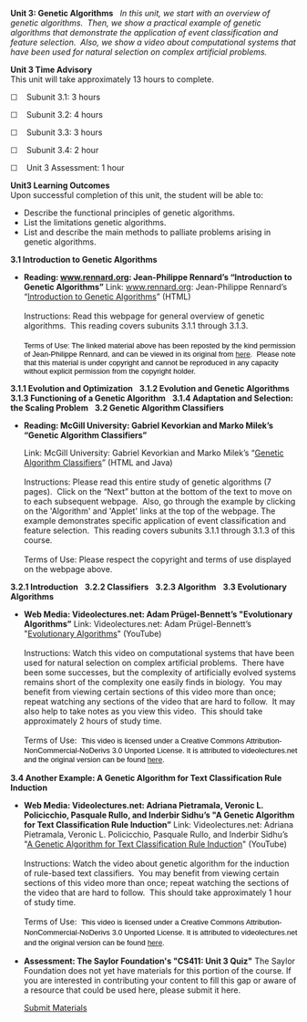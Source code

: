 **Unit 3: Genetic Algorithms** <span id="3"></span> 
*In this unit, we start with an overview of genetic algorithms.  Then,
we show a practical example of genetic algorithms that demonstrate the
application of event classification and feature selection.  Also, we
show a video about computational systems that have been used for natural
selection on complex artificial problems.*

**Unit 3 Time Advisory**  
This unit will take approximately 13 hours to complete.

☐    Subunit 3.1: 3 hours

☐    Subunit 3.2: 4 hours

☐    Subunit 3.3: 3 hours

☐    Subunit 3.4: 2 hour

☐    Unit 3 Assessment: 1 hour

**Unit3 Learning Outcomes**  
Upon successful completion of this unit, the student will be able to:

-   Describe the functional principles of genetic algorithms.
-   List the limitations genetic algorithms.
-   List and describe the main methods to palliate problems arising in
    genetic algorithms.

**3.1 Introduction to Genetic Algorithms** <span id="3.1"></span> 
-   **Reading: www.rennard.org: Jean-Philippe Rennard’s “Introduction to
    Genetic Algorithms”**
    Link: www.rennard.org: Jean-Philippe Rennard’s “[Introduction to
    Genetic
    Algorithms](http://www.saylor.org/site/wp-content/uploads/2011/06/CS411-3.1.pdf)”
    (HTML)  
        
     Instructions: Read this webpage for general overview of genetic
    algorithms.  This reading covers subunits 3.1.1 through 3.1.3.  
        
     <span class="Apple-style-span"
    style="border-collapse: collapse; font-family: arial, sans-serif; font-size: 13px; color: rgb(0, 0, 0); ">Terms
    of Use: The linked material above has been reposted by the kind
    permission of Jean-Philippe Rennard, and can be viewed in its
    original from
    [here](http://www.rennard.org/alife/english/gavintrgb.html).</span><span
    class="Apple-style-span"
    style="border-collapse: collapse; font-family: arial, sans-serif; font-size: 13px; color: rgb(0, 0, 0); "><span>  </span></span><span
    class="Apple-style-span"
    style="border-collapse: collapse; font-family: arial, sans-serif; font-size: 13px; color: rgb(0, 0, 0); ">Please
    note that this material is under copyright and cannot be reproduced
    in any capacity without explicit permission from the copyright
    holder.</span><span class="Apple-style-span"
    style="border-collapse: collapse; font-family: arial, sans-serif; font-size: 13px; color: rgb(0, 0, 0); "><span> </span></span>

**3.1.1 Evolution and Optimization** <span id="3.1.1"></span> 
**3.1.2 Evolution and Genetic Algorithms** <span id="3.1.2"></span> 
**3.1.3 Functioning of a Genetic Algorithm** <span id="3.1.3"></span> 
**3.1.4 Adaptation and Selection: the Scaling Problem** <span
id="3.1.4"></span> 
**3.2 Genetic Algorithm Classifiers** <span id="3.2"></span> 
-   **Reading: McGill University: Gabriel Kevorkian and Marko Milek’s
    “Genetic Algorithm Classifiers”**

    Link: McGill University: Gabriel Kevorkian and Marko Milek’s
    “[Genetic Algorithm
    Classifiers](http://cgm.cs.mcgill.ca/%7Esoss/cs644/projects/marko/)”
    (HTML and Java)  
        
     Instructions: Please read this entire study of genetic algorithms
    (7 pages).  Click on the “Next” button at the bottom of the text to
    move on to each subsequent webpage.  Also, go through the example by
    clicking on the 'Algorithm' and 'Applet' links at the top of the
    webpage. The example demonstrates specific application of event
    classification and feature selection.  This reading covers subunits
    3.1.1 through 3.1.3 of this course.  
        
     Terms of Use: Please respect the copyright and terms of use
    displayed on the webpage above.

**3.2.1 Introduction** <span id="3.2.1"></span> 
**3.2.2 Classifiers** <span id="3.2.2"></span> 
**3.2.3 Algorithm** <span id="3.2.3"></span> 
**3.3 Evolutionary Algorithms** <span id="3.3"></span> 
-   **Web Media: Videolectures.net: Adam Prügel-Bennett’s "Evolutionary
    Algorithms”**
    Link: Videolectures.net: Adam Prügel-Bennett’s "[Evolutionary
    Algorithms](http://www.youtube.com/watch?v=-9kSNtaqN44)" (YouTube)  
        
     Instructions: Watch this video on computational systems that have
    been used for natural selection on complex artificial problems. 
    There have been some successes, but the complexity of artificially
    evolved systems remains short of the complexity one easily finds in
    biology.  You may benefit from viewing certain sections of this
    video more than once; repeat watching any sections of the video that
    are hard to follow.  It may also help to take notes as you view this
    video.  This should take approximately 2 hours of study time.  
        
     Terms of Use:  <span class="Apple-style-span"
    style="font-family: arial, sans-serif; font-size: 13px; line-height: 18px; color: rgb(0, 0, 0); ">This
    video is licensed under a Creative Commons
    Attribution-NonCommercial-NoDerivs 3.0 Unported License. It is
    attributed to videolectures.net and the original version can be
    found
    [here](http://videolectures.net/sscs06_bennett_ea/)</span><span
    class="Apple-style-span"
    style="font-family: arial, sans-serif; font-size: 13px; line-height: 18px; color: rgb(0, 0, 0); ">.</span>

**3.4 Another Example: A Genetic Algorithm for Text Classification Rule
Induction** <span id="3.4"></span> 
-   **Web Media: Videolectures.net: Adriana Pietramala, Veronic L.
    Policicchio, Pasquale Rullo, and Inderbir Sidhu’s "A Genetic
    Algorithm for Text Classification Rule Induction”**
    Link: Videolectures.net: Adriana Pietramala, Veronic L. Policicchio,
    Pasquale Rullo, and Inderbir Sidhu’s "[A Genetic Algorithm for Text
    Classification Rule
    Induction](http://www.youtube.com/watch?v=ZTC-8iMRYK8)" (YouTube)  
        
     Instructions: Watch the video about genetic algorithm for the
    induction of rule-based text classifiers.  You may benefit from
    viewing certain sections of this video more than once; repeat
    watching the sections of the video that are hard to follow.  This
    should take approximately 1 hour of study time.  
        
     Terms of Use:  <span class="Apple-style-span"
    style="font-family: arial, sans-serif; font-size: 13px; line-height: 18px; color: rgb(0, 0, 0); ">This
    video is licensed under a Creative Commons
    Attribution-NonCommercial-NoDerivs 3.0 Unported License. It is
    attributed to videolectures.net and the original version can be
    found
    [here](http://videolectures.net/ecmlpkdd08_pietramala_agaf/). </span>

-   **Assessment: The Saylor Foundation's "CS411: Unit 3 Quiz"**
    The Saylor Foundation does not yet have materials for this portion
    of the course. If you are interested in contributing your content to
    fill this gap or aware of a resource that could be used here, please
    submit it here.

    [Submit Materials](/contribute/)


